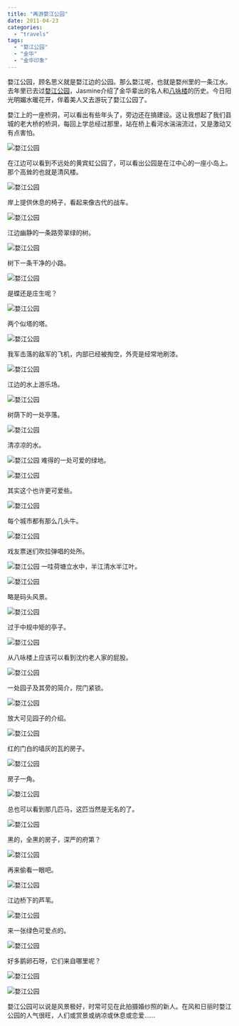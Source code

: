 ```yaml
---
title: "再游婺江公园"
date: 2011-04-23
categories: 
  - "travels"
tags: 
  - "婺江公园"
  - "金华"
  - "金华印象"
---
```


婺江公园，顾名思义就是婺江边的公园。那么婺江呢，也就是婺州里的一条江水。去年里已去过[婺江公园](https://www.jfsay.com/archives/163.html "金华印象——婺江公园、古玩街")，Jasmine介绍了金华辈出的名人和[八咏楼](https://www.jfsay.com/archives/163.html "金华印象——婺江公园、古玩街")的历史。今日阳光明媚水暖花开，伴着美人又去游玩了婺江公园了。

婺江上的一座桥洞，可以看出有些年头了，旁边还在搞建设。这让我想起了我们县城的老大桥的桥洞，每回上学总经过那里，站在桥上看河水湍湍流过，又是激动又有点害怕。

![婺江公园](images/5646073294_3393081017_z.jpg)

<!--more-->在江边可以看到不远处的黄宾虹公园了，可以看出公园是在江中心的一座小岛上。那个高耸的也就是清风楼。

![婺江公园](images/5646073604_2fc1e9c19d_z.jpg)

岸上提供休息的椅子，看起来像古代的战车。

![婺江公园](images/5645520409_6eb106cf4c_z.jpg)

江边幽静的一条路旁翠绿的树。

![婺江公园](images/5646084528_811662f1a5_z.jpg)

树下一条干净的小路。

![婺江公园](images/5646073968_b2a2038c28_z.jpg)

是蝶还是庄生呢？

![婺江公园](images/5646084088_4dc3dde043_z.jpg)

两个似塔的塔。

![婺江公园](images/5645522107_d2635fefdb_z.jpg)

我军击落的敌军的飞机，内部已经被掏空，外壳是经常地刷漆。

![婺江公园](images/5645517809_73378815de_z.jpg)

江边的水上游乐场。

![婺江公园](images/5646086192_e66ff770f4_z.jpg)

树荫下的一处亭落。

![婺江公园](images/5645523373_81ae50a7b4_z.jpg)

清凉凉的水。

![婺江公园](images/5645523963_cf36634cdb_z.jpg) 难得的一处可爱的绿地。

![婺江公园](images/5646085898_4e4b2f75c6_z.jpg)

其实这个也许更可爱些。

![婺江公园](images/5646090962_471ec67fde_z.jpg)

每个城市都有那么几头牛。

![婺江公园](images/5646087340_98611e06d9_z.jpg)

戏友票迷们吹拉弹唱的处所。

![婺江公园](images/5645524797_80995dcc21_z.jpg) 一哇荷塘立水中，半江清水半江叶。

![婺江公园](images/5646081394_4614b47eea_z.jpg)

略是码头风景。

![婺江公园](images/5646081892_50d0422981_z.jpg)

过于中规中矩的亭子。

![婺江公园](images/5646082270_656890ebec_z.jpg)

从八咏楼上应该可以看到沈约老人家的屁股。

![婺江公园](images/5645519789_3e57246f59_z.jpg)

一处园子及其旁的简介，院门紧锁。

![婺江公园](images/5646088592_35026c7df7_z.jpg)

放大可见园子的介绍。

![婺江公园](images/5645525165_251b136282_z.jpg)

红的门白的墙灰的瓦的房子。

![婺江公园](images/5646088904_eeb6071c39_z.jpg)

房子一角。

![婺江公园](images/5645526227_16547f0bb7_z.jpg)

总也可以看到那几匹马，这匹当然是无名的了。

![婺江公园](images/5646089648_157aa0838c_z.jpg)

黑的，全黑的房子，深严的府第？

![婺江公园](images/5645526877_684ab97ef2_z.jpg)

再来偷看一眼吧。

![婺江公园](images/5645527195_ffdbdd09e4_z.jpg)

江边桥下的芦苇。

![婺江公园](images/5646093732_4ba064e86a_z.jpg)

来一张绿色可爱点的。

![婺江公园](images/5645528249_53a7ac197b_z.jpg)

好多鹅卵石呀，它们来自哪里呢？

![婺江公园](images/5646094084_c039bcf931_z.jpg)

![婺江公园](images/5645531315_c25548d83f_z.jpg)

婺江公园可以说是风景极好，时常可见在此拍摄婚纱照的新人。在风和日丽时婺江公园的人气很旺，人们或赏景或纳凉或休息或恋爱……
